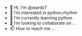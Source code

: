 - 👋 Hi, I’m @wardz7
- 👀 I’m interested in python,rhythm
- 🌱 I’m currently learning python
- 💞️ I’m looking to collaborate on ...
- 📫 How to reach me ...

<!---
wardz7/wardz7 is a ✨ special ✨ repository because its `README.md` (this file) appears on your GitHub profile.
You can click the Preview link to take a look at your changes.
--->
